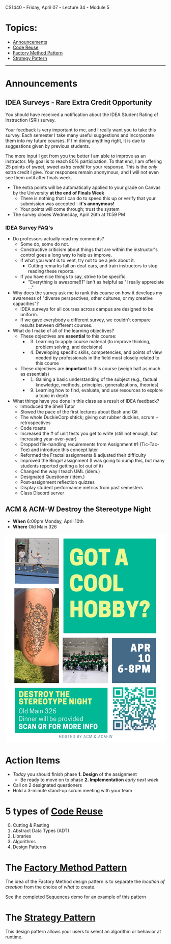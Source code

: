 CS1440 - Friday, April 07 - Lecture 34 - Module 5

# Topics:
* [Announcements](#announcements)
* [Code Reuse](#code-reuse)
* [Factory Method Pattern](#factory-method-pattern)
* [Strategy Pattern](#strategy-pattern)


------------------------------------------------------------
# Announcements

## IDEA Surveys - Rare Extra Credit Opportunity

You should have received a notification about the IDEA Student Rating of Instruction (SRI) survey.

Your feedback is very important to me, and I really want you to take this survey.  Each semester I take many useful suggestions and incorporate them into my future courses.  If I'm doing anything right, it is due to suggestions given by previous students.

The more input I get from you the better I am able to improve as an instructor.  My goal is to reach 80% participation.  To that end, I am offering 25 points of sweet, sweet *extra credit* for your response.  This is the *only* extra credit I give.  Your responses remain anonymous, and I will not even see them until after finals week.

*   The extra points will be automatically applied to your grade on Canvas by the University **at the end of Finals Week**
    *   There is nothing that I can do to speed this up or verify that your submission was accepted - **it's anonymous!**
    *   Your points will come through; trust the system
*   The survey closes Wednesday, April 26th at 11:59 PM

### IDEA Survey FAQ's

*   Do professors actually read my comments?
    *   Some do, some do not.
    *   Constructive criticism about things that are within the instructor's control goes a long way to help us improve.
    *   If what you want is to vent, try not to be a jerk about it.
        *   Cutting remarks fall on deaf ears, and train instructors to stop reading these reports.
    *   If you have nice things to say, strive to be specific.
        *   "Everything is awesome!!1" isn't as helpful as "I really appreciate ..."
*   Why does the survey ask me to rank this course on how it develops my awareness of "diverse perspectives, other cultures, or my creative capacities"?
    *   IDEA surveys for all courses across campus are designed to be uniform.
    *   If we gave everybody a different survey, we couldn't compare results between different courses.
*   What do I make of all of the learning objectives?
    *   These objectives are **essential** to this course:
        *   3. Learning to apply course material (to improve thinking, problem solving, and decisions)
        *   4. Developing specific skills, competencies, and points of view needed by professionals in the field most closely related to this course
    *   These objectives are **important** to this course (weigh half as much as essentials)
        *   1. Gaining a basic understanding of the subject (e.g., factual knowledge, methods, principles, generalizations, theories)
        *   9. Learning how to find, evaluate, and use resources to explore a topic in depth
*   What things have you done in this class as a result of IDEA feedback?
    *   Introduced the Shell Tutor
    *   Slowed the pace of the first lectures about Bash and Git
    *   The whole DuckieCorp shtick; giving out rubber duckies, scrum + retrospectives
    *   Code roasts
    *   Increased the # of unit tests you get to write (still not enough, but increasing year-over-year)
    *   Dropped file-handling requirements from Assignment #1 (Tic-Tac-Toe) and introduce this concept later
    *   Reformed the Fractal assignments & adjusted their difficulty
    *   Improved the Bingo! assignment (I was going to dump this, but many students reported getting a lot out of it)
    *   Changed the way I teach UML (idem.)
    *   Designated Questioner (idem.)
    *   Post-assignment reflection quizzes
    *   Display student performance metrics from past semesters
    *   Class Discord server


## ACM & ACM-W Destroy the Stereotype Night

*   **When**  6:00pm Monday, April 10th
*   **Where** Old Main 326

![./03-acmw-poster.png](./03-acmw-poster.png)


# Action Items

*   *Today* you should finish phase **1. Design** of the assignment
    *   Be ready to move on to phase **2. Implementation** *early next week*
*	Call on 2 designated questioners
*	Hold a 3-minute stand-up scrum meeting with your team



# 5 types of [Code Reuse](../Design_Patterns.md#code-reuse)

0.  Cutting & Pasting
1.  Abstract Data Types (ADT)
2.  Libraries
3.  Algorithms
4.  Design Patterns



# The [Factory Method Pattern](../Design_Patterns.md#the-factory-method-pattern)

The idea of the Factory Method design pattern is to separate the *location of creation* from the choice of *what* to create.

See the completed [Sequences](./Sequences) demo for an example of this pattern



# The [Strategy Pattern](../Design_Patterns.md#the-strategy-pattern)

This design pattern allows your users to select an algorithm or behavior at runtime.





